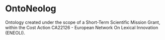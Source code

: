 # OntoNeolog
Ontology created under the scope of a Short-Term Scientific Mission Grant, within the Cost Action CA22126 - European Network On Lexical Innovation (ENEOLI).
